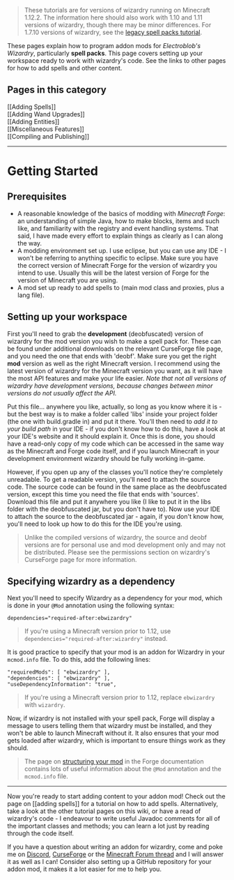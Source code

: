 > These tutorials are for versions of wizardry running on Minecraft 1.12.2. The information here should also work with 1.10 and 1.11 versions of wizardry, though there may be minor differences. For 1.7.10 versions of wizardry, see the [legacy spell packs tutorial](https://minecraft.curseforge.com/projects/electroblobs-wizardry/pages/making-spell-packs).

These pages explain how to program addon mods for _Electroblob's Wizardry_, particularly **spell packs**. This page covers setting up your workspace ready to work with wizardry's code. See the links to other pages for how to add spells and other content.

## Pages in this category

[[Adding Spells]]  
[[Adding Wand Upgrades]]  
[[Adding Entities]]  
[[Miscellaneous Features]]  
[[Compiling and Publishing]]

---
# Getting Started

## Prerequisites

- A reasonable knowledge of the basics of modding with _Minecraft Forge_: an understanding of simple Java, how to make blocks, items and such like, and familiarity with the registry and event handling systems. That said, I have made every effort to explain things as clearly as I can along the way.
- A modding environment set up. I use eclipse, but you can use any IDE - I won't be referring to anything specific to eclipse. Make sure you have the correct version of Minecraft Forge for the version of wizardry you intend to use. Usually this will be the latest version of Forge for the version of Minecraft you are using.
- A mod set up ready to add spells to (main mod class and proxies, plus a lang file).

## Setting up your workspace

First you'll need to grab the **development** (deobfuscated) version of wizardry for the mod version you wish to make a spell pack for. These can be found under additional downloads on the relevant CurseForge file page, and you need the one that ends with 'deobf'. Make sure you get the right **mod** version as well as the right Minecraft version. I recommend using the latest version of wizardry for the Minecraft version you want, as it will have the most API features and make your life easier. _Note that not all versions of wizardry have development versions, because changes between minor versions do not usually affect the API._

Put this file... anywhere you like, actually, so long as you know where it is - but the best way is to make a folder called 'libs' inside your project folder (the one with build.gradle in) and put it there. You'll then need to _add it to your build path_ in your IDE - if you don't know how to do this, have a look at your IDE's website and it should explain it. Once this is done, you should have a read-only copy of my code which can be accessed in the same way as the Minecraft and Forge code itself, and if you launch Minecraft in your development environment wizardry should be fully working in-game.

However, if you open up any of the classes you'll notice they're completely unreadable. To get a readable version, you'll need to attach the source code. The source code can be found in the same place as the deobfuscated version, except this time you need the file that ends with 'sources'. Download this file and put it anywhere you like (I like to put it in the libs folder with the deobfuscated jar, but you don't have to). Now use your IDE to attach the source to the deobfuscated jar - again, if you don't know how, you'll need to look up how to do this for the IDE you're using.

> Unlike the compiled versions of wizardry, the source and deobf versions are for personal use and mod development only and may not be distributed. Please see the permissions section on wizardry's CurseForge page for more information.

## Specifying wizardry as a dependency

Next you'll need to specify Wizardry as a dependency for your mod, which is done in your `@Mod` annotation using the following syntax:

`dependencies="required-after:ebwizardry"`

> If you're using a Minecraft version prior to 1.12, use `dependencies="required-after:wizardry"` instead.

It is good practice to specify that your mod is an addon for Wizardry in your `mcmod.info` file. To do this, add the following lines:
```
"requiredMods": [ "ebwizardry" ],
"dependencies": [ "ebwizardry" ],
"useDependencyInformation": "true",
```

> If you're using a Minecraft version prior to 1.12, replace `ebwizardry` with `wizardry`.

Now, if wizardry is not installed with your spell pack, Forge will display a message to users telling them that wizardry must be installed, and they won't be able to launch Minecraft without it. It also ensures that your mod gets loaded after wizardry, which is important to ensure things work as they should.

> The page on [structuring your mod](https://mcforge.readthedocs.io/en/latest/gettingstarted/structuring/) in the Forge documentation contains lots of useful information about the `@Mod` annotation and the `mcmod.info` file.

---

Now you're ready to start adding content to your addon mod! Check out the page on [[adding spells]] for a tutorial on how to add spells. Alternatively, take a look at the other tutorial pages on this wiki, or have a read of wizardry's code - I endeavour to write useful Javadoc comments for all of the important classes and methods; you can learn a lot just by reading through the code itself.

If you have a question about writing an addon for wizardry, come and poke me on [Discord](https://discord.gg/MTmMzMv), [CurseForge](https://minecraft.curseforge.com/projects/electroblobs-wizardry) or the [Minecraft Forum thread](http://www.minecraftforum.net/forums/mapping-and-modding-java-edition/minecraft-mods/2818029-electroblobs-wizardry-the-expandable-rpg-magic-mod) and I will answer it as well as I can! Consider also setting up a GitHub repository for your addon mod, it makes it a lot easier for me to help you.